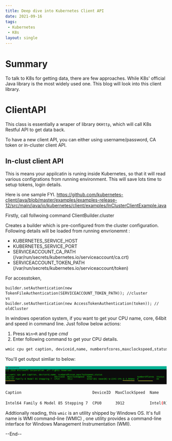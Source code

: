 ```yaml
---
title: Deep dive into Kubernetes Client API
date: 2021-09-16
tags:
 - Kubernetes
 - K8s
layout: single
---
```


# Summary
To talk to K8s for getting data, there are few approaches. While K8s' official Java library is the most widely used one.
This blog will look into this client library.


# ClientAPI
This class is essentially a wraper of library `OKHttp`, which will call K8s Restful API to get data back.

To have a new client API, you can either using username/password, CA token or in-cluster client API.

## In-clust client API
This is means your appilcatin is runing inside Kubernetes, so that it will read various configrations from running environment. This will save lots time to setup tokens, login details.

Here is one sample FYI.
https://github.com/kubernetes-client/java/blob/master/examples/examples-release-12/src/main/java/io/kubernetes/client/examples/InClusterClientExample.java

Firstly, call follwoing command
ClientBuilder.cluster

Creates a builder which is pre-configured from the cluster configuration. Following details will be loaded from running envrionemnt :
  - KUBERNETES_SERVICE_HOST 
  - KUBERNETES_SERVICE_PORT
  - SERVICEACCOUNT_CA_PATH (/var/run/secrets/kubernetes.io/serviceaccount/ca.crt)
  - SERVICEACCOUNT_TOKEN_PATH (/var/run/secrets/kubernetes.io/serviceaccount/token)


For accesstoken,

    
    
    builder.setAuthentication(new TokenFileAuthentication(SERVICEACCOUNT_TOKEN_PATH)); //cluster
    vs
    builder.setAuthentication(new AccessTokenAuthentication(token)); // oldCluster


In windows operation system, if you want to get your CPU name, core, 64bit and speed in command line. Just follow below actions:

   1. Press `Win+R` and type *cmd*
   1. Enter following command to get your CPU details.

```bash
wmic cpu get caption, deviceid,name, numberofcores,maxclockspeed,status
```
You'll get output simliar to below:

![](/assets/images/ShowCPUsInWin.png)

```bash
Caption                               DeviceID  MaxClockSpeed  Name                                NumberOfCores  Status

Intel64 Family 6 Model 85 Stepping 7  CPU0      3912           Intel(R) Xeon(R) W-2245 CPU @ 3.90GHz  8              OK
```

Addtionally reading, this `wmic` is an utility shipped by Windows OS. It's full name is WMI command-line (WMIC) , one utility provides a command-line interface for Windows Management Instrumentation (WMI).


--End--

